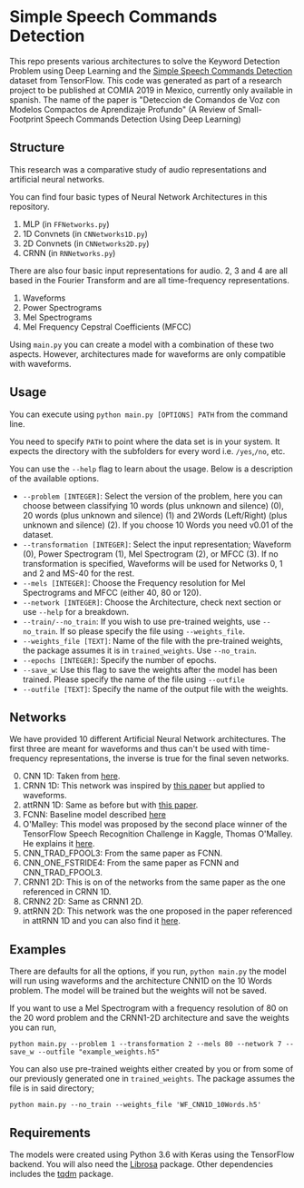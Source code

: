 # Simple Speech Commands Detection

This repo presents various architectures to solve the Keyword Detection Problem using Deep Learning and the [Simple Speech Commands Detection](http://download.tensorflow.org/data/speech_commands_v0.02.tar.gz) dataset from TensorFlow.
This code was generated as part of a research project to be published at COMIA 2019 in Mexico, currently only available in spanish.
The name of the paper is "Deteccion de Comandos de Voz con Modelos Compactos de Aprendizaje Profundo" (A Review of Small-Footprint Speech Commands Detection Using Deep Learning)


## Structure

This research was a comparative study of audio representations and artificial neural networks.

You can find four basic types of Neural Network Architectures in this repository.

1. MLP (in `FFNetworks.py`)
1. 1D Convnets (in `CNNetworks1D.py`)
1. 2D Convnets (in `CNNetworks2D.py`)
1. CRNN (in `RNNetworks.py`)

There are also four basic input representations for audio. 2, 3 and 4 are all based in the Fourier Transform and are all time-frequency representations.

1. Waveforms
1. Power Spectrograms
1. Mel Spectrograms
1. Mel Frequency Cepstral Coefficients (MFCC)

Using `main.py` you can create a model with a combination of these two aspects. However, architectures made for waveforms are only compatible with waveforms.

## Usage

You can execute using `python main.py [OPTIONS] PATH` from the command line.

You need to specify `PATH` to point where the data set is in your system. It expects the directory with the subfolders for every word i.e. `/yes`,`/no`, etc.

You can use the `--help` flag to learn about the usage. Below is a description of the available options.

* `--problem [INTEGER]`: Select the version of the problem, here you can choose between classifying 10 words (plus unknown and silence) (0), 20 words (plus unknown and silence) (1) and 2Words (Left/Right) (plus unknown and silence) (2). If you choose 10 Words you need v0.01 of the dataset.
* `--transformation [INTEGER]`: Select the input representation; Waveform (0), Power Spectrogram (1), Mel Spectrogram (2), or MFCC (3). If no transformation is specified, Waveforms will be used for Networks 0, 1 and 2 and MS-40 for the rest.
* `--mels [INTEGER]`: Choose the Frequency resolution for Mel Spectrograms and MFCC (either 40, 80 or 120).
* `--network [INTEGER]`: Choose the Architecture, check next section or use `--help` for a breakdown.
* `--train/--no_train`:  If you wish to use pre-trained weights, use `--no_train`. If so please specify the file using `--weights_file`.
* `--weights_file [TEXT]`: Name of the file with the pre-trained weights, the package assumes it is in `trained_weights`. Use `--no_train`.
* `--epochs [INTEGER]`: Specify the number of epochs.
* `--save_w`: Use this flag to save the weights after the model has been trained. Please specify the name of the file using `--outfile`
* `--outfile [TEXT]`: Specify the name of the output file with the weights.

## Networks

We have provided 10 different Artificial Neural Network architectures. The first three are meant for waveforms and thus can't be used with time-frequency representations, the inverse is true for the final seven networks.

0. CNN 1D: Taken from [here](https://www.kaggle.com/fizzbuzz/beginner-s-guide-to-audio-data).
1. CRNN 1D: This network was inspired by [this paper](https://arxiv.org/abs/1703.05390) but applied to waveforms.
2. attRNN 1D: Same as before but with [this paper](https://arxiv.org/abs/1808.08929).
3. FCNN: Baseline model described [here](https://static.googleusercontent.com/media/research.google.com/en//pubs/archive/43969.pdf)
4. O'Malley: This model was proposed by the second place winner of the TensorFlow Speech Recognition Challenge in Kaggle, Thomas O'Malley. He explains it [here](https://www.kaggle.com/c/tensorflow-speech-recognition-challenge/discussion/47715).
5. CNN_TRAD_FPOOL3: From the same paper as FCNN.
6. CNN_ONE_FSTRIDE4: From the same paper as FCNN and CNN_TRAD_FPOOL3.
7. CRNN1 2D: This is on of the networks from the same paper as the one referenced in CRNN 1D.
8. CRNN2 2D: Same as CRNN1 2D.
9. attRNN 2D: This network was the one proposed in the paper referenced in attRNN 1D and you can also find it [here](https://github.com/douglas125/SpeechCmdRecognition).

## Examples

There are defaults for all the options, if you run, `python main.py` the model will run using waveforms and the architecture CNN1D on the 10 Words problem. The model will be trained but the weights will not be saved.

If you want to use a Mel Spectrogram with a frequency resolution of 80 on the 20 word problem and the CRNN1-2D architecture and save the weights you can run,

`python main.py --problem 1 --transformation 2 --mels 80 --network 7 --save_w --outfile "example_weights.h5"`

You can also use pre-trained weights either created by you or from some of our previously generated one in `trained_weights`. The package assumes the file is in said directory;

`python main.py --no_train --weights_file 'WF_CNN1D_10Words.h5'`

## Requirements

The models were created using Python 3.6 with Keras using the TensorFlow backend. You will also need the [Librosa](https://librosa.github.io/librosa/) package. Other dependencies includes the [tqdm](https://tqdm.github.io/) package.
